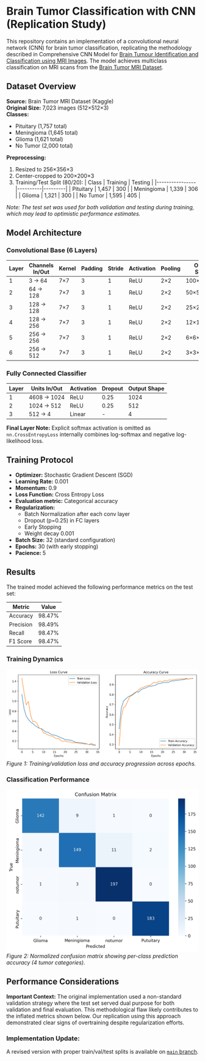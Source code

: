 # Brain Tumor Classification with CNN (Replication Study)

This repository contains an implementation of a convolutional neural network (CNN) for brain tumor classification, replicating the methodology described in Comprehensive CNN Model for [Brain Tumour Identification and Classification using MRI Images](https://ieeexplore.ieee.org/document/10502486). The model achieves multiclass classification on MRI scans from the [Brain Tumor MRI Dataset](https://www.kaggle.com/datasets/masoudnickparvar/brain-tumor-mri-dataset).

## Dataset Overview

**Source:** Brain Tumor MRI Dataset (Kaggle)  
**Original Size:** 7,023 images (512×512×3)  
**Classes:** 
- Pituitary (1,757 total)
- Meningioma (1,645 total)
- Glioma (1,621 total)
- No Tumor (2,000 total)

**Preprocessing:**
1. Resized to 256×356×3
2. Center-cropped to 200×200×3
3. Training/Test Split (80/20):
   | Class          | Training | Testing |
   |----------------|----------|---------|
   | Pituitary      | 1,457    | 300     |
   | Meningioma     | 1,339    | 306     |
   | Glioma         | 1,321    | 300     |
   | No Tumor       | 1,595    | 405     |

*Note: The test set was used for both validation and testing during training, which may lead to optimistic performance estimates.*

## Model Architecture

### Convolutional Base (6 Layers)

| Layer | Channels In/Out | Kernel | Padding | Stride | Activation | Pooling | Output Shape |
|-------|-----------------|--------|---------|--------|------------|---------|--------------|
| 1     | 3 → 64          | 7×7    | 3       | 1      | ReLU       | 2×2     | 100×100×64   |
| 2     | 64 → 128        | 7×7    | 3       | 1      | ReLU       | 2×2     | 50×50×128    |
| 3     | 128 → 128       | 7×7    | 3       | 1      | ReLU       | 2×2     | 25×25×128    |
| 4     | 128 → 256       | 7×7    | 3       | 1      | ReLU       | 2×2     | 12×12×256    |
| 5     | 256 → 256       | 7×7    | 3       | 1      | ReLU       | 2×2     | 6×6×256      |
| 6     | 256 → 512       | 7×7    | 3       | 1      | ReLU       | 2×2     | 3×3×512      |

### Fully Connected Classifier

| Layer | Units In/Out | Activation | Dropout | Output Shape |
|-------|--------------|------------|---------|--------------|
| 1     | 4608 → 1024  | ReLU       | 0.25    | 1024         |
| 2     | 1024 → 512   | ReLU       | 0.25    | 512          |
| 3     | 512 → 4      | Linear     | -       | 4            |

**Final Layer Note:** Explicit softmax activation is omitted as `nn.CrossEntropyLoss` internally combines log-softmax and negative log-likelihood loss.

## Training Protocol

- **Optimizer:** Stochastic Gradient Descent (SGD)
- **Learning Rate:** 0.001
- **Momentum:** 0.9
- **Loss Function:** Cross Entropy Loss
- **Evaluation metric:** Categorical accuracy
- **Regularization:**
  - Batch Normalization after each conv layer
  - Dropout (p=0.25) in FC layers
  - Early Stopping
  - Weight decay 0.001
- **Batch Size:** 32 (standard configuration)
- **Epochs:** 30 (with early stopping)
- **Pacience:** 5


## Results

The trained model achieved the following performance metrics on the test set:

| Metric     | Value   |
|------------|---------|
| Accuracy   | 98.47%  |
| Precision  | 98.49%  |
| Recall     | 98.47%  |
| F1 Score   | 98.47%  |

### Training Dynamics
![Training Metrics](notebooks/training_plots.png)  
*Figure 1: Training/validation loss and accuracy progression across epochs.*

### Classification Performance
![Confusion Matrix](notebooks/confusion_matrix.png)  
*Figure 2: Normalized confusion matrix showing per-class prediction accuracy (4 tumor categories).*

## Performance Considerations

**Important Context:** The original implementation used a non-standard validation strategy where the test set served dual purpose for both validation and final evaluation. This methodological flaw likely contributes to the inflated metrics shown below. Our replication using this approach demonstrated clear signs of overtraining despite regularization efforts.


### Implementation Update:
  A revised version with proper train/val/test splits is available on [`main` branch]().
